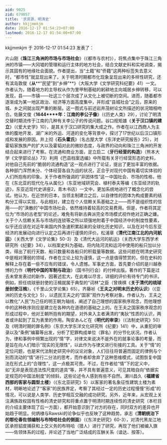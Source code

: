```yaml
---
aid: 9025
zid: 679057
title: '求资源，明清史'
author: kkjjmmkjm
date: 2016-12-17 01:54:23+07:00
lastmod: 2016-12-17 01:54:00+07:00
---
```


kkjjmmkjm 于 2016-12-17 01:54:23 发表了：

片山刚《**珠江三角洲的市场与市场社会**》（《都市与农村》），将焦点集中于珠江三角洲的市镇——大冈墟的管理和运行主体的地方社会，结合文献史料和实地调查，揭示其固有的地缘社会面貌。作者提出，当“土籍”和“侨籍”这两种标签失去意义时，“都市性”就显现出来了。关于明清时期都市化现象呈现出来的多样性研究，还有滨岛敦俊《**从****“民望”到“乡绅”**》（大阪大学《文学研究科纪要》41）一文。作者认为，随着地方的主导权从作为里甲制基础的躬耕地主向城居乡绅转移，可以发现，县——市镇——社这三个层次成了从文化上被切断的空间。进而，随着都市逐渐成为某一地区政治、经济等方面高度集中，并形成“县城社会”之后，原来的城、乡之间就出现严重的断层。这一图式与前述岩井茂树论文所描述的状况暗相吻合。佐藤文俊《**1644****年：江南的李公子像**》（《历史人类》29），讨论了明清交替时期流传于江南的几种有关李公子的传说问题。谷口规矩雄《**关于汉口镇的建立**》（《爱大史学》10），是其关于汉口研究的集大成之作。作者在以江西商人为主体的腹地开发、湖广米的外运、河道的变化等背景中，探讨了17世纪以后汉口镇形成和发展的原因。井上彻《**石头霍氏**》（名古屋大学《东洋史研究报告》25），对霍韬家族族产的扩大以及霍韬对此的微妙态度，与政界的动向和珠江三角洲的开发结合起来进行了考察。在流通和商业方面，足立启二《**牙行经营的构造**》（熊本大学《文学部论丛》73）利用《巴县档案选编》中所载有关牙行经营形态的史料，对他自己先前的“脆弱的流通构造”这一观点进行了论证，提出了更加丰富的依据。各种部门浑然未分、个体经营各自为战的状况，正合乎对现代中国有着切实体验的人们所抱有的印象。关于作者所强调的“非团体性”这一中国社会、市场的性格，他在《东北亚的现代化与从属化》（东亚地域研究会、植村泰夫等编《东亚经济的轨迹》，东亚近现代史讲座2，青木书店）一文中，更加系统地进行了概念化的尝试。他认为，在近世的日本，当领主制建立之后，以自律性的团体为构成要素的结构分工得以实现，与此相对，建立在个人信赖关系基础之上——而不是组织性的信用——的“涣散的”中国市场社会，依然维持着较高的交易费用。但是，作者将其定位为“市场的古老型”的论述，难免有将新古典派完全市场模式视作绝对正确之嫌。关于个人信赖关系与市场的连锁等之所以顽强地附着于中国经济中的制度性要素，似乎还应该在对近年来国内外急速积累起来的全球化历史知识，以及在对今后东亚经济的发展动向进行认定之后再进行谨慎的评价。松浦章《**清代江南江北的内河航运**》（关西大学《文学论集》50-3）及《清代大运河的航运》（关西大学东西学术研究所《纪要》34），以档案史料为基础，将内陆河流和运河中使用的船只加以分类，得出了航行天数、船只数量和各船只的积载量等数据。这些问题在明清史研究中是相对薄弱的领域，作者在立论上较为谨慎，这一点是值得赞赏的，但在史料的解释上存在着一些不应有的错误，令人遗憾。军事史方面，首先要介绍的是川越泰博的力作《**明代中国的军制与政治**》（国书刊行会）的付梓出版。著作的下篇是过去未曾发表过的新作，因著述宏大，在此难以尽言，详细的评价有待专门的书评。例如，担任琉球册封使的汪楫就属于典型的“词林”之臣（曾焕棋《**关于清代的琉球册封使汪楫**》，《千里山文学论集》65）。齐藤祯《**王夫之对明末历史的认识**》（《亚洲的历史与文化》5），以遗民王夫之的“国家”观作为考察对象。作者认为，王夫之以教化“人民”为己任的明王朝为轴线，阐述了自己理想的国家秩序观念，而他理想中的这种秩序则应是建立在各种内在道德的基础之上的。在王夫之国家秩序观念的形成过程中，他对王朝所抱有的期望，对外来入主者满清的“夷狄”性质的认识，两者或许起到了互为表里的作用。陶安あんど在《**明代的审录**》（《法制史研究》50）及《明清时期的罪名例》（东京大学东洋文化研究所《纪要》141）中，从重犯的审录以及“条例”编纂等出发，分析了犯罪构成单位（罪名）的分节化状况。作者认为，律和事例中频繁出现的“情”字，对律文来说决不是外在的就事论事的考量，而是旨在向人们暗示“现实的无限性”，以此作为与律文进行衔接的工具。关于“情”的定位问题，也是宋代法制史研究中的议论对象，人们往往将普遍而固定的律例与个别而流动的“情”进行二分法的思考，而作者却舍弃了这种思维模式，试图恢复中国法在形式上的“合理性”，这一点极其可贵。不过，在作者给“情”下的定义中，如“无非是表现违法性尺度的道具”等，并不具有普遍意义，可见其暗自向“依据实定规范的中国法制度”的倾斜，这些论述令人感到有些不自然。濑川昌久《**福建省西部的客家与圆型土楼**》（《东北亚研究》5）以客家的著名象征性建筑土楼为素材，明晰地论述了“客家”的民族界定，考察了其经过一定的历史过程慢慢“形成”的情况，可以说是人类学、历史学相互交融的成功研究。另外，近年来，从宏观上关注满族政权固有性格的清史研究和将重点置于明清时期连续性的清史研究（本栏目的介绍主要体现了后一方面），都开始意识到了对方的存在，同时双方的差异也开始趋于明显。何炳棣与Rawski的论争似乎也反映了这种趋势。承志《**清朝统治下的鄂伦春佐领编制与布特哈社会的侧面**》（《东洋史研究》60-3），对清代黑龙江地区承担貂皮捕获和上交义务的布特哈（猎人）进行了研究，再现了他们被编入旗——佐领体系的过程，并论述了当地广泛结成的互酬关系（谙达、按答）。

---------

